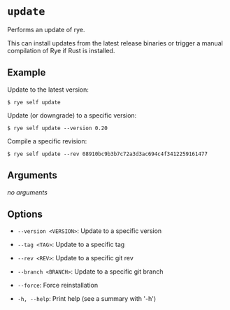 # `update`

Performs an update of rye.

This can install updates from the latest release binaries or trigger a manual
compilation of Rye if Rust is installed.

## Example

Update to the latest version:

```
$ rye self update
```

Update (or downgrade)  to a specific version:

```
$ rye self update --version 0.20
```

Compile a specific revision:

```
$ rye self update --rev 08910bc9b3b7c72a3d3ac694c4f3412259161477
```

## Arguments

_no arguments_
    
## Options

* `--version <VERSION>`: Update to a specific version

* `--tag <TAG>`: Update to a specific tag

* `--rev <REV>`: Update to a specific git rev

* `--branch <BRANCH>`: Update to a specific git branch

* `--force`: Force reinstallation

* `-h, --help`: Print help (see a summary with '-h')
